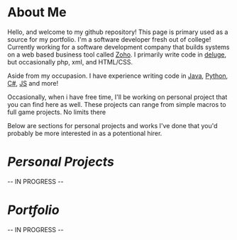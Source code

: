 <!---
MarcusChain99/MarcusChain99 is a ✨ special ✨ repository because its `README.md` (this file) appears on your GitHub profile.
You can click the Preview link to take a look at your changes.
--->

# About Me
Hello, and welcome to my github repository! This page is primary used as a source for my portfolio.
I'm a software developer fresh out of college! Currently working for a software development company 
that builds systems on a web based business tool called [Zoho](https://www.zoho.com/). I primarily write
code in [deluge](https://www.zoho.com/deluge/), but occasionally php, xml, and HTML/CSS.

Aside from my occupasion. I have experience writing code in [Java](https://www.java.com/en/), [Python](https://www.python.org/),
[C#](https://docs.microsoft.com/en-us/dotnet/csharp/), [JS](https://www.javascript.com/) and more!

Occasionally, when i have free time, I'll be working on personal project that you can find here as well.
These projects can range from simple macros to full game projects. No limits there

Below are sections for personal projects and works I've done that you'd probably be more interested in as a potentional hirer.

# _Personal Projects_

-- IN PROGRESS --

# _Portfolio_

-- IN PROGRESS --
